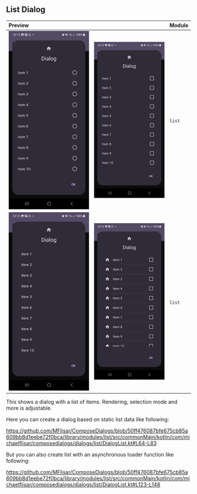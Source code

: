 ## List Dialog

| Preview | | Module |
| :- | :- | :- |
| ![Preview](../screenshots/dark/demo_list1.jpg "Preview") | ![Preview](../screenshots/dark/demo_list2.jpg "Preview") | `list` |
| ![Preview](../screenshots/dark/demo_list3.jpg "Preview") | ![Preview](../screenshots/dark/demo_list4.jpg "Preview") | `list` |

This shows a dialog with a list of items. Rendering, selection mode and more is adjustable.

Here you can create a dialog based on static list data like following:

https://github.com/MFlisar/ComposeDialogs/blob/50ff476087bfe675cb85a609bb8d1eebe72f0bca/library/modules/list/src/commonMain/kotlin/com/michaelflisar/composedialogs/dialogs/list/DialogList.kt#L64-L83

But you can also create list with an asynchronous loader function like following:

https://github.com/MFlisar/ComposeDialogs/blob/50ff476087bfe675cb85a609bb8d1eebe72f0bca/library/modules/list/src/commonMain/kotlin/com/michaelflisar/composedialogs/dialogs/list/DialogList.kt#L123-L148
